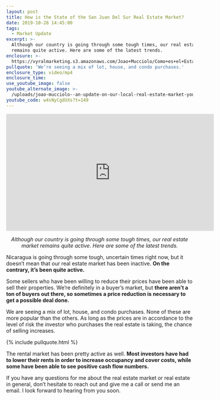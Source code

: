 ```yaml
---
layout: post
title: How is the State of the San Juan Del Sur Real Estate Market?
date: 2019-10-28 14:45:00
tags:
  - Market Update
excerpt: >-
  Although our country is going through some tough times, our real estate market
  remains quite active. Here are some of the latest trends.
enclosure: >-
  https://vyralmarketing.s3.amazonaws.com/Joao+Mucciolo/Como+es+el+Estado+del+Mercado+Bienes+Raices+de+San+Juan+del+Sur_+(1).mp4
pullquote: 'We’re seeing a mix of lot, house, and condo purchases.'
enclosure_type: video/mp4
enclosure_time:
use_youtube_image: false
youtube_alternate_image: >-
  /uploads/joao-mucciolo--an-update-on-our-local-real-estate-market-youtube-1.jpg
youtube_code: w4sNyCgdUXs?t=149
---
```


<center><iframe width="560" height="315" src="https://www.youtube.com/embed/w4sNyCgdUXs?start=150" frameborder="0" allow="accelerometer; autoplay; encrypted-media; gyroscope; picture-in-picture" allowfullscreen></iframe></center>

<p style="text-align:center;"><em>Although our country is going through some tough times, our real estate market remains quite active. Here are some of the latest trends.</em></p>

Nicaragua is going through some tough, uncertain times right now, but it doesn’t mean that our real estate market has been inactive. <strong>On the contrary, it’s been quite active.</strong>

Some sellers who have been willing to reduce their prices have been able to sell their properties. We’re definitely in a buyer’s market, but <strong>there aren’t a ton of buyers out there, so sometimes a price reduction is necessary to get a possible deal done.</strong>

We are seeing a mix of lot, house, and condo purchases. None of these are more popular than the others. As long as the prices are in accordance to the level of risk the investor who purchases the real estate is taking, the chance of selling increases.

{% include pullquote.html %}

The rental market has been pretty active as well. <strong>Most investors have had to lower their rents in order to increase occupancy and cover costs, while some have been able to see positive cash flow numbers.</strong>

If you have any questions for me about the real estate market or real estate in general, don’t hesitate to reach out and give me a call or send me an email. I look forward to hearing from you soon.

&nbsp;